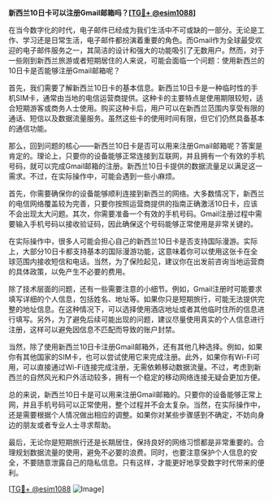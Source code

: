 **新西兰10日卡可以注册Gmail邮箱吗？[[TG💪+ @esim1088](https://t.me/s/esim1088)]**

在当今数字化的时代，电子邮件已经成为我们生活中不可或缺的一部分。无论是工作、学习还是日常生活，电子邮件都扮演着重要的角色。而Gmail作为全球最受欢迎的电子邮件服务之一，其简洁的设计和强大的功能吸引了无数用户。然而，对于一些刚到新西兰旅游或者短期居住的人来说，可能会面临一个问题：使用新西兰的10日卡是否能够注册Gmail邮箱呢？

首先，我们需要了解新西兰10日卡的基本信息。新西兰10日卡是一种临时性的手机SIM卡，通常由当地的电信运营商提供。这种卡的主要特点是使用期限较短，适合短期游客或商务人士使用。购买这种卡后，用户可以在新西兰范围内享受有限的通话、短信以及数据流量服务。虽然这些卡的使用时间有限，但它们仍然具备基本的通信功能。

那么，回到问题的核心——新西兰10日卡是否可以用来注册Gmail邮箱呢？答案是肯定的。理论上，只要你的设备能够正常连接到互联网，并且拥有一个有效的手机号码，就可以完成Gmail邮箱的注册。新西兰10日卡提供的数据流量足以满足这一需求。不过，在实际操作中，可能会遇到一些小麻烦。

首先，你需要确保你的设备能够顺利连接到新西兰的网络。大多数情况下，新西兰的电信网络覆盖较为完善，只要你按照运营商提供的指南正确激活10日卡，应该不会出现太大问题。其次，你需要准备一个有效的手机号码。Gmail注册过程中需要输入手机号码以接收验证码，因此确保这个号码能够正常使用是非常关键的。

在实际操作中，很多人可能会担心自己的新西兰10日卡是否支持国际漫游。实际上，大部分10日卡都支持基本的国际漫游功能，这意味着你可以使用这张卡在全球范围内接收短信和电话。当然，为了保险起见，建议你在出发前咨询当地运营商的具体政策，以免产生不必要的费用。

除了技术层面的问题，还有一些需要注意的小细节。例如，Gmail注册时可能要求填写详细的个人信息，包括姓名、地址等。如果你只是短期旅行，可能无法提供完整的地址信息。在这种情况下，可以选择使用酒店地址或者其他临时住所的信息进行填写。另外，为了避免后续可能出现的问题，建议尽量使用真实的个人信息进行注册，这样可以避免因信息不匹配而导致的账户封禁。

当然，除了使用新西兰10日卡注册Gmail邮箱外，还有其他几种选择。例如，如果你有其他国家的SIM卡，也可以尝试使用它来完成注册。此外，如果你有Wi-Fi可用，可以直接通过Wi-Fi连接完成注册，无需依赖移动数据流量。不过，考虑到新西兰的自然风光和户外活动较多，拥有一个稳定的移动网络连接无疑会更加方便。

总的来说，新西兰10日卡是可以用来注册Gmail邮箱的。只要你的设备能够正常上网，并且手机号码可以正常使用，整个过程并不会太复杂。当然，在实际操作中，还是需要根据个人情况做出相应的调整。如果你对某些步骤感到不确定，不妨向身边的朋友或者专业人士寻求帮助。

最后，无论你是短期旅行还是长期居住，保持良好的网络习惯都是非常重要的。合理规划数据流量的使用，避免不必要的浪费。同时，也要注意保护个人信息的安全，不要随意泄露自己的隐私信息。只有这样，才能更好地享受数字时代带来的便利。

[[TG💪+ @esim1088](https://t.me/s/esim1088) ![Image](https://i.postimg.cc/4NQfJmqS/Snipaste-2025-05-13-00-14-12.png)]